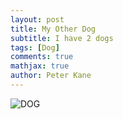 ```yaml
---
layout: post
title: My Other Dog
subtitle: I have 2 dogs
tags: [Dog]
comments: true
mathjax: true
author: Peter Kane
---
```


![DOG](https://ptk3-oss.github.io/assets/img/Toby.jpg)
